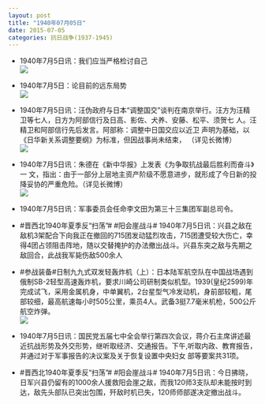 ```yaml
---
layout: post
title: "1940年07月05日"
date: 2015-07-05
categories: 抗日战争(1937-1945)
---
```


<meta name="referrer" content="no-referrer" />

- 1940年7月5日讯：我们应当严格检讨自己 <br/><img src="https://ww3.sinaimg.cn/large/aca367d8jw1ets8uza280j20hf0z3478.jpg" />

- 1940年7月5日：论目前的远东局势 <br/><img src="https://ww2.sinaimg.cn/large/aca367d8jw1ets74nnwfpj211u0i7jyh.jpg" />

- 1940年7月5日讯：汪伪政府与日本“调整国交”谈判在南京举行。汪方为汪精 卫等七人，日方为阿部信行及日高、影佐、犬养、安藤、松平、须贺七 人。汪精卫和阿部信行先后发言。阿部称：调整中日国交应以近卫 声明为基础，以《日华新关系调整要纲》为标准，但因战事尚未结束， （详见长微博） <br/><img src="https://ww3.sinaimg.cn/large/aca367d8jw1ets5e50bdoj20c8090dh0.jpg" />

- 1940年7月5日讯：朱德在《新中华报》上发表《为争取抗战最后胜利而奋斗》一 文，指出：由于一部分上层地主资产阶级不愿意进步，就形成了今日新的投降妥协的严重危险。（详见长微博） <br/><img src="https://ww2.sinaimg.cn/large/aca367d8jw1ets079kuqkj20c809zdh6.jpg" />

- 1940年7月5日讯：军事委员会任命李文田为第三十三集团军副总司令。 

- #晋西北1940年夏季反“扫荡”# #阳会崖战斗# 1940年7月5日讯：兴县之敌在敌机3架配合下向我正在撤回的715团发动猛烈攻击，715团遭受较大伤亡，幸得4团占领阻击阵地，随以交替掩护的办法撤出战斗。兴县东突之敌与先期之敌回合，此战我军毙伤敌500余人 

- #参战装备#日制九九式双发轻轰炸机（上）：日本陆军航空队在中国战场遇到俄制SB-2轻型高速轰炸机，要求川崎公司研制类似机型。1939(皇纪2599)年完成试飞，采用金属机身，中单翼机，2台星型气冷发动机，身前部较粗，尾部较细，最高航速每小时505公里，乘员4人。武备3挺7.7毫米机枪，500公斤航空炸弹。 <br/><img src="https://ww2.sinaimg.cn/large/aca367d8jw1etro23yrg1j20dw0kudjg.jpg" />

- 1940年7月5日讯：国民党五届七中全会举行第四次会议，蒋介石主席讲述最近抗战形势及外交形势，继听取经济、交通报告。下午,听取内政、教育报告，并通过对于军事报告的决议案及关于恢复设置中央妇女 部等要案共31项。 

- #晋西北1940年夏季反“扫荡”# #阳会崖战斗# 1940年7月5日讯：今日拂晓，日军兴县仍留有的1000余人援救阳会崖之敌，而我120师3支队却未能按时到达，敌先头部队已突出包围，歼敌时机已失，120师师部遂决定撤出战斗。 

